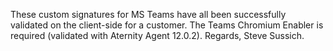 These custom signatures for MS Teams have all been successfully validated on the client-side for a customer. The Teams Chromium Enabler is required (validated with Aternity Agent 12.0.2). Regards, Steve Sussich.